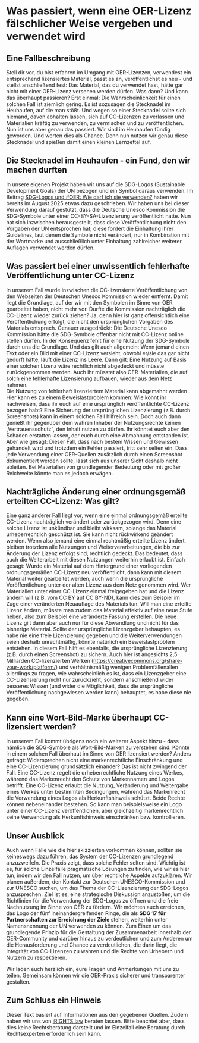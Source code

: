 # Was passiert, wenn eine OER-Lizenz fälschlicher Weise vergeben und verwendet wird
## Eine Fallbeschreibung

Stell dir vor, du bist erfahren im Umgang mit OER-Lizenzen, verwendest ein entsprechend lizensiertes Material, passt es an, veröffentlichst es neu - und stellst anschließend fest: Das Material, das du verwendet hast, hätte gar nicht mit einer OER-Lizenz versehen werden dürfen. Was dann? Und kann das überhaupt passieren?
Erst einmal: Die Wahrscheinlichkeit für einen solchen Fall ist ziemlich gering. Es ist sozusagen die Stecknadel im Heuhaufen, auf die man stößt. Und wegen so einer Stecknadel sollte sich niemand, davon abhalten lassen, sich auf CC-Lizenzen zu verlassen und Materialien kräftig zu verwenden, zu vermischen und zu veröffentlichen.
Nun ist uns aber genau das passiert. Wir sind im Heuhaufen fündig geworden. Und werten dies als Chance. Denn nun nutzen wir genau diese Stecknadel und spießen damit einen kleinen Lernzettel auf.

## Die Stecknadel im Heuhaufen - ein Fund, den wir machen durften  
In unsere eigenen Projekt haben wir uns auf die SDG-Logos (Sustainable Development Goals) der UN bezogen und ein Symbol daraus verwenden. Im Beitrag [SDG-Logos und #OER: Wie darf ich sie verwenden?](https://oer.community/sdg-logos-und-oer-wie-darf-ich-sie-verwenden/) haben wir bereits im August 2025 etwas dazu geschrieben. 
Wir haben uns bei dieser Verwendung darauf gestützt, dass die Deutsche Unesco Kommission die SDG-Symbole unter einer CC-BY-SA-Lizenzierung veröffentlicht hatte. 
Nun hat sich inzwischen herausgestellt, dass diese Veröffentlichung nicht den Vorgaben der UN entsprochen hat; diese fordert die Einhaltung ihrer Guidelines, laut denen die Symbole nicht verändert, nur in Kombination mit der Wortmarke und ausschließlich unter Einhaltung zahlreicher weiterer Auflagen verwendet werden dürfen.
## Was passiert bei einer unwissentlich fehlerhafte Veröffentlichung unter CC-Lizenz
In unserem Fall wurde inzwischen die CC-lizensierte Veröffentlichung von den Webseiten der Deutschen Unesco Kommission wieder entfernt. Damit liegt die Grundlage, auf der wir mit den Symbolen im Sinne von OER gearbeitet haben, nicht mehr vor. 
Durfte die Kommission nachträglich die CC-Lizenz wieder zurück ziehen? Ja, denn hier ist ganz offensichtlich eine Veröffentlichung erfolgt, die nicht den ursprünglichen Vorgaben des Materials entsprach. Genauer ausgedrückt: Die Deutsche Unesco Kommission hätte die SDG-Symbole offenbar nicht mit CC-Lizenz online stellen dürfen.
In der Konsequenz fehlt für eine Nutzung der SDG-Symbole durch uns die Grundlage. Und das gilt auch allgemein: Wenn jemand einen Text oder ein Bild mit einer CC-Lizenz versieht, obwohl er/sie das gar nicht gedurft hätte, läuft die Lizenz ins Leere. Dann gilt: Eine Nutzung auf Basis einer solchen Lizenz wäre rechtlich nicht abgedeckt und müsste zurückgenommen werden. Auch ihr müsstet also OER-Materialien, die auf solch eine fehlerhafte Lizensierung aufbauen, wieder aus dem Netz nehmen.  
Die Nutzung von fehlerhaft lizenziertem Material kann abgemahnt werden . Hier kann es zu einem Beweislastproblem kommen: Wie könnt ihr nachweisen, dass ihr euch auf eine ursprünglich veröffentlichte CC-Lizenz bezogen habt? Eine Sicherung der ursprünglichen Lizenzierung (z.B. durch Screenshots) kann in einem solchen Fall hilfreich sein. Doch auch dann genießt ihr gegenüber dem wahren Inhaber der Nutzungsrechte keinen „Vertrauensschutz“, den Inhalt nutzen zu dürfen. Ihr könntet euch aber den Schaden erstatten lassen, der euch durch eine Abmahnung entstanden ist.
Aber wie gesagt: Dieser Fall, dass nach bestem Wissen und Gewissen gehandelt wird und trotzdem ein Fehler passiert, tritt sehr selten ein. Dass jede Verwendung einer OER-Quellen zusätzlich durch einen Screenshot dokumentiert werden sollte, lässt sich aus unserer Sicht deshalb nicht ableiten. Bei Materialien von grundlegender Bedeutung oder mit großer Reichweite könnte man es jedoch erwägen.

## Nachträgliche Änderung einer ordnungsgemäß erteilten CC-Lizenz: Was gilt?

Eine ganz anderer Fall liegt vor, wenn eine einmal ordnungsgemäß erteilte CC-Lizenz nachträglich verändert oder zurückgezogen wird. Denn eine solche Lizenz ist unkündbar und bleibt wirksam, solange das Material urheberrechtlich geschützt ist. Sie kann nicht rückwirkend geändert werden.
Wenn also jemand eine einmal rechtmäßig erteilte Lizenz ändert, bleiben trotzdem alle Nutzungen und Weiterverarbeitungen, die bis zur Änderung der Lizenz erfolgt sind, rechtlich gedeckt. Das bedeutet, dass auch die Weiterarbeit mit diesen Nutzungen weiterhin erlaubt ist.  Einfach gesagt: Wurde ein Material auf dem Hintergrund einer vorliegenden ordnungsgemäßen CC-Lizenz neu veröffentlicht, dann kann mit diesem Material weiter gearbeitet werden, auch wenn die ursprüngliche Veröffentlichung unter der alten Lizenz aus dem Netz genommen wird. 
Wer Materialien unter einer CC-Lizenz einmal freigegeben hat und die Lizenz ändern will (z.B. vom CC BY auf CC BY-ND), kann dies zum Beispiel im Zuge einer veränderten Neuauflage des Materials tun. Will man eine erteilte Lizenz ändern, müsste man zudem das Material effektiv auf eine neue Stufe heben, also zum Beispiel eine veränderte Fassung erstellen. Die neue Lizenz gilt dann aber auch nur für diese Abwandlung und nicht für das bisherige Material.
Sollte der ursprüngliche Lizenzgeber behaupten, es habe nie eine freie Lizenzierung gegeben und die Weiterverwendungen seien deshalb unrechtmäßig, könnte natürlich ein Beweislastproblem entstehen. In diesem Fall hilft es ebenfalls, die ursprüngliche Lizenzierung (z.B. durch einen Screenshot) zu sichern. Auch hier ist angesichts 2,5 Milliarden CC-lizenzierten Werken (https://creativecommons.org/share-your-work/platform/) und verhältnismäßig wenigen Problemfällenallen allerdings zu fragen, wie wahrscheinlich es ist, dass ein Lizenzgeber eine CC-Lizensierung nicht nur zurückzieht, sondern anschließend wider besseres Wissen (und wider die Möglichkeit, dass die ursprüngliche Veröffentlichung nachgewiesen werden kann) behauptet, es habe diese nie gegeben.

## Kann eine Wort-Bild-Marke überhaupt CC-lizensiert werden?

In unserem Fall kommt übrigens noch ein weiterer Aspekt hinzu - dass nämlich die SDG-Symbole als Wort-Bild-Marken zu verstehen sind. Könnte in einem solchen Fall überhaut im Sinne von OER lizensiert werden? Anders gefragt: Widersprechen nicht eine markenrechtliche Einschränkung und eine CC-Lizenzierung grundsätzlich einander? 
Das ist nicht zwingend der Fall. Eine CC-Lizenz regelt die urheberrechtliche Nutzung eines Werkes, während das Markenrecht den Schutz von Markennamen und Logos betrifft. Eine CC-Lizenz erlaubt die Nutzung, Veränderung und Weitergabe eines Werkes unter bestimmten Bedingungen, während das Markenrecht die Verwendung eines Logos als Herkunftshinweis schützt. Beide Rechte können nebeneinander bestehen. So kann man beispielsweise ein Logo unter einer CC-Lizenz veröffentlichen, aber gleichzeitig markenrechtlich seine Verwendung als Herkunftshinweis einschränken bzw. kontrollieren.

## Unser Ausblick

 Auch wenn Fälle wie die hier skizzierten vorkommen können, sollten sie keineswegs dazu führen, das System der CC-Lizenzen grundlegend anzuzweifeln. Die Praxis zeigt, dass solche Fehler selten sind. Wichtig ist es, für solche Einzelfälle pragmatische Lösungen zu finden, wie wir es hier tun, indem wir den Fall nutzen, um über rechtliche Aspekte aufzuklären.
 Wir planen außerdem, den Kontakt zur Deutschen UNESCO-Kommission und zur UNESCO suchen, um das Thema der CC-Lizenzierung der SDG-Logos anzusprechen. Ziel ist es, eine strategische Diskussion anzustoßen, um die Richtlinien für die Verwendung der SDG-Logos zu öffnen und die freie Nachnutzung im Sinne von OER zu fördern. Wir möchten auch erreichen, das Logo der fünf ineinandergreifenden Ringe, die als **SDG 17 für Partnerschaften zur Erreichung der Ziele** stehen, weiterhin unter Namensnennung der UN verwenden zu können. Zum Einen um das grundlegende Prinzip für die Gestaltung der Zusammenarbeit innerhalb der OER-Community und darüber hinaus zu verdeutlichen und zum Anderen um die Herausforderung und Chance zu verdeutlichen, die darin liegt, die Integrität von CC-Lizenzen zu wahren und die Rechte von Urhebern und Nutzern zu respektieren.

Wir laden euch herzlich ein, eure Fragen und Anmerkungen mit uns zu teilen. Gemeinsam können wir die OER-Praxis sicherer und transparenter gestalten.

## Zum Schluss ein Hinweis

Dieser Text basiert auf Informationen aus den gegebenen Quellen. Zudem haben wir uns von  [iRIGHTS.law](https://irights-law.de/) beraten lassen. Bitte beachtet aber, dass dies keine Rechtsberatung darstellt und im Einzelfall eine Beratung durch Rechtsexperten erforderlich sein kann.


